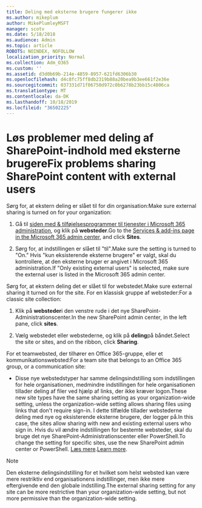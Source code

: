 ```yaml
---
title: Deling med eksterne brugere fungerer ikke
ms.author: mikeplum
author: MikePlumleyMSFT
manager: scotv
ms.date: 5/18/2018
ms.audience: Admin
ms.topic: article
ROBOTS: NOINDEX, NOFOLLOW
localization_priority: Normal
ms.collection: Adm_O365
ms.custom: ''
ms.assetid: d3d0b69b-214e-4859-8957-621fd6306b30
ms.openlocfilehash: d4c8fc75ff8db2319b88a20bea9b3ee661f2e36e
ms.sourcegitcommit: 037331d71f06750d972c0b6278b23bb15c4806ca
ms.translationtype: MT
ms.contentlocale: da-DK
ms.lasthandoff: 10/18/2019
ms.locfileid: "36502225"
---
```

# <a name="fix-problems-sharing-sharepoint-content-with-external-users"></a><span data-ttu-id="f801f-102">Løs problemer med deling af SharePoint-indhold med eksterne brugere</span><span class="sxs-lookup"><span data-stu-id="f801f-102">Fix problems sharing SharePoint content with external users</span></span>

<span data-ttu-id="f801f-103">Sørg for, at ekstern deling er slået til for din organisation:</span><span class="sxs-lookup"><span data-stu-id="f801f-103">Make sure external sharing is turned on for your organization:</span></span>
  
1. <span data-ttu-id="f801f-104">Gå til [siden med &amp; tilføjelsesprogrammer til tjenester i Microsoft 365 administration](https://portal.office.com/adminportal/home#/Settings/ServicesAndAddIns), og klik på **websteder**.</span><span class="sxs-lookup"><span data-stu-id="f801f-104">Go to the [Services &amp; add-ins page in the Microsoft 365 admin center](https://portal.office.com/adminportal/home#/Settings/ServicesAndAddIns), and click **Sites**.</span></span>
    
2. <span data-ttu-id="f801f-105">Sørg for, at indstillingen er slået til "til".</span><span class="sxs-lookup"><span data-stu-id="f801f-105">Make sure the setting is turned to "On."</span></span> <span data-ttu-id="f801f-106">Hvis "kun eksisterende eksterne brugere" er valgt, skal du kontrollere, at den eksterne bruger er angivet i Microsoft 365 administration.</span><span class="sxs-lookup"><span data-stu-id="f801f-106">If "Only existing external users" is selected, make sure the external user is listed in the Microsoft 365 admin center.</span></span>
    
<span data-ttu-id="f801f-107">Sørg for, at ekstern deling det er slået til for webstedet.</span><span class="sxs-lookup"><span data-stu-id="f801f-107">Make sure external sharing it turned on for the site.</span></span> <span data-ttu-id="f801f-108">For en klassisk gruppe af websteder:</span><span class="sxs-lookup"><span data-stu-id="f801f-108">For a classic site collection:</span></span>
  
1. <span data-ttu-id="f801f-109">Klik på **websteder**i den venstre rude i det nye SharePoint-Administrationscenter.</span><span class="sxs-lookup"><span data-stu-id="f801f-109">In the new SharePoint admin center, in the left pane, click **sites**.</span></span>
    
2. <span data-ttu-id="f801f-110">Vælg webstedet eller webstederne, og klik på **deling**på båndet.</span><span class="sxs-lookup"><span data-stu-id="f801f-110">Select the site or sites, and on the ribbon, click **Sharing**.</span></span>
    
<span data-ttu-id="f801f-111">For et teamwebsted, der tilhører en Office 365-gruppe, eller et kommunikationswebsted:</span><span class="sxs-lookup"><span data-stu-id="f801f-111">For a team site that belongs to an Office 365 group, or a communication site:</span></span>
  
- <span data-ttu-id="f801f-112">Disse nye webstedstyper har samme delingsindstilling som indstillingen for hele organisationen, medmindre indstillingen for hele organisationen tillader deling af filer ved hjælp af links, der ikke kræver logon.</span><span class="sxs-lookup"><span data-stu-id="f801f-112">These new site types have the same sharing setting as your organization-wide setting, unless the organization-wide setting allows sharing files using links that don't require sign-in.</span></span> <span data-ttu-id="f801f-113">I dette tilfælde tillader webstederne deling med nye og eksisterende eksterne brugere, der logger på.</span><span class="sxs-lookup"><span data-stu-id="f801f-113">In this case, the sites allow sharing with new and existing external users who sign in.</span></span> <span data-ttu-id="f801f-114">Hvis du vil ændre indstillingen for bestemte websteder, skal du bruge det nye SharePoint-Administrationscenter eller PowerShell.</span><span class="sxs-lookup"><span data-stu-id="f801f-114">To change the setting for specific sites, use the new SharePoint admin center or PowerShell.</span></span> <span data-ttu-id="f801f-115">[Læs mere](https://go.microsoft.com/fwlink/?linkid=871863).</span><span class="sxs-lookup"><span data-stu-id="f801f-115">[Learn more](https://go.microsoft.com/fwlink/?linkid=871863).</span></span>
    
> [!NOTE]
> <span data-ttu-id="f801f-116">Den eksterne delingsindstilling for et hvilket som helst websted kan være mere restriktiv end organisationens indstillinger, men ikke mere eftergivende end den globale indstilling.</span><span class="sxs-lookup"><span data-stu-id="f801f-116">The external sharing setting for any site can be more restrictive than your organization-wide setting, but not more permissive than the organization-wide setting.</span></span> 
  


